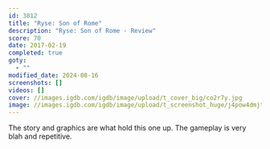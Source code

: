 ```yaml
---
id: 3812
title: "Ryse: Son of Rome"
description: "Ryse: Son of Rome - Review"
score: 70
date: 2017-02-19
completed: true
goty:
  - ""
modified_date: 2024-08-16
screenshots: []
videos: []
cover: //images.igdb.com/igdb/image/upload/t_cover_big/co2r7y.jpg
image: //images.igdb.com/igdb/image/upload/t_screenshot_huge/j4pow4dmjte50rflcqxe.jpg
---
```

The story and graphics are what hold this one up. The gameplay is very blah and repetitive.